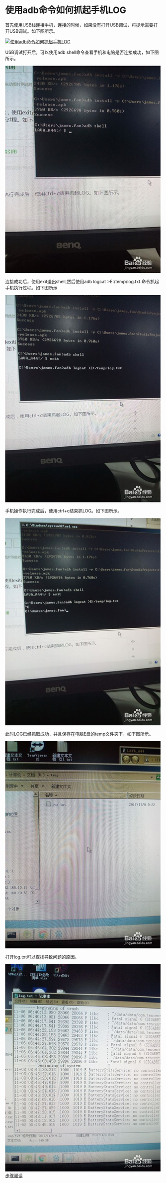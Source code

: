 # 使用adb命令如何抓起手机LOG

首先使用USB线连接手机，连接的时候，如果没有打开USB调试，将提示需要打开USB调试。如下图所示。





[![使用adb命令如何抓起手机LOG](https://imgsa.baidu.com/exp/w=500/sign=ee03355e9782d158bb8259b1b00a19d5/9345d688d43f87949bc8fb9ed91b0ef41bd53a4e.jpg)](http://jingyan.baidu.com/album/fd8044fa2df9f25030137a73.html?picindex=1)





USB调试打开后，可以使用adb shell命令查看手机和电脑是否连接成功，如下图所示。

[![使用adb命令如何抓起手机LOG](adb_log_topc.assets/ac6eddc451da81cb71aa307d5966d01609243135.jpg)](http://jingyan.baidu.com/album/fd8044fa2df9f25030137a73.html?picindex=2)



连接成功后，使用exit退出shell,然后使用adb logcat >E:/temp/log.txt.命令抓起手机执行过程。如下图所示

[![使用adb命令如何抓起手机LOG](adb_log_topc.assets/eac4b74543a98226a17298978182b9014b90ebcb.jpg)](http://jingyan.baidu.com/album/fd8044fa2df9f25030137a73.html?picindex=3)



手机操作执行完成后，使用ctrl+c结束抓LOG。如下图所示。

[![使用adb命令如何抓起手机LOG](adb_log_topc.assets/203fb80e7bec54e7d9aea9aeb2389b504ec26ac4.jpg)](http://jingyan.baidu.com/album/fd8044fa2df9f25030137a73.html?picindex=4)



此时LOG已经抓取成功，并且保存在电脑E盘的temp文件夹下，如下图所示。

[![使用adb命令如何抓起手机LOG](adb_log_topc.assets/0b46f21fbe096b634234ece007338744ebf8ac55.jpg)](http://jingyan.baidu.com/album/fd8044fa2df9f25030137a73.html?picindex=5)



打开log.txt可以查找导致问题的原因。

[![使用adb命令如何抓起手机LOG](adb_log_topc.assets/c9fcc3cec3fdfc03a99d5008df3f8794a5c2269c.jpg)步骤阅读](http://jingyan.baidu.com/album/fd8044fa2df9f25030137a73.html?picindex=6)